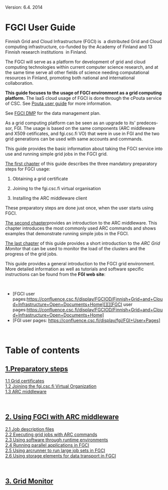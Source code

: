 Version: 6.4. 2014

# FGCI User Guide

Finnish Grid and Cloud Infrastructure (FGCI) is  a distributed Grid and
Cloud computing infrastructure, co-funded by the Academy of Finland and
13 Finnish research institutions  in Finland.

The FGCI will serve as a platform for development of grid and cloud
computing technologies within current computer science research, and at
the same time serve all other fields of science needing computational
resources in Finland, promoting both national and international
collaboration.

**This guide focuses to the usage of FGCI environment as a grid
computing platform.** The IaaS cloud usage of FGCI is done through the
cPouta service of CSC. See [Pouta user guide] for more information. 

See [FGCI DMP] for the data management plan.

As a grid computing platform can be seen as an upgrade to its' <span
lang="en">predecessor, FGI. The usage is based on the same components
(ARC middleware and X509 cetificates, and fgi.csc.fi VO) that were in
use in FGI and the two grid generations can be used with same accounts
and commands.</span>

This guide provides the basic information about taking the FGCI service
into use and running simple grid jobs in the FGCI grid.

[The first chapter] of this guide describes the three mandatory
preparatory steps for FGCI usage:

1.  Obtaining a grid certificate

2.  Joining to the fgi.csc.fi virtual organisation

3.  Installing the ARC middleware client

These preparatory steps are done just once, when the user starts using
FGCI.

[The second chapter]provides an introduction to the ARC middleware. This
chapter introduces the most commonly used ARC commands and shows
examples that demonstrate running simple jobs in the FGCI.

[The last chapter] of this guide provides a short introduction to the
*ARC Grid Monitor* that can be used to monitor the load of the clusters
and the progress of the grid jobs.

This guide provides a general introduction to the FGCI grid environment.
More detailed information as well as tutorials and software specific
instructions can be found from the **FGI web site**:

 

-   [FGCI user
    pages:https://confluence.csc.fi/display/FGCIOD/Finnish+Grid+and+Cloud+Infrastructure+Open+Documents+Home][][][FGCI
    user
    pages:https://confluence.csc.fi/display/FGCIOD/Finnish+Grid+and+Cloud+Infrastructure+Open+Documents+Home]
-   [FGI user pages:
    https://confluence.csc.fi/display/fgi/FGI+User+Pages]

 

# Table of contents

## [1.Preparatory steps][The first chapter]

[1.1 Grid certificates]  
[1.2 Joining the fgi.csc.fi Virtual Organization]  
[1.3 ARC middleware]

 

## [2. Using FGCI with ARC middleware][The second chapter]

[2.1 Job description files]  
[2.2 Executing grid jobs with ARC commands]  
[2.3 Using software through runtime environments]  
[2.4 Running parallel applications in FGCI]  
[2.5 Using arcrunner to run large job sets in FGCI]  
[2.6 Using storage elements for data transport in FGCI]

 

## [3. Grid Monitor][The last chapter]

 

  [Pouta user guide]: https://research.csc.fi/pouta-user-guide
  [FGCI DMP]: https://research.csc.fi/documents/48467/0/FGCI+Data+Management+Plan/77ceadaa-0866-4530-b2c9-f76a98e891de
  [The first chapter]: https://research.csc.fi/fgci-preparatory-steps
  [The second chapter]: https://research.csc.fi/fgci-using-arc-middleware
  [The last chapter]: https://research.csc.fi/fgci-grid-monitor
  [FGCI user
  pages:https://confluence.csc.fi/display/FGCIOD/Finnish+Grid+and+Cloud+Infrastructure+Open+Documents+Home]:
    https://confluence.csc.fi/display/FGCIOD/Finnish+Grid+and+Cloud+Infrastructure+Open+Documents+Home
  [FGI user pages:
  https://confluence.csc.fi/display/fgi/FGI+User+Pages]: https://confluence.csc.fi/display/fgi/FGI+User+Pages
  [1.1 Grid certificates]: https://research.csc.fi/fgci-grid-certificates
  [1.2 Joining the fgi.csc.fi Virtual Organization]: https://research.csc.fi/fgci-joining-the-fgi.csc.fi-virtual-organization
  [1.3 ARC middleware]: https://research.csc.fi/fgci-arc-middleware
  [2.1 Job description files]: https://research.csc.fi/fgci-job-description-files
  [2.2 Executing grid jobs with ARC commands]: https://research.csc.fi/fgci-executing-grid-jobs-with-arc-commands#2.2.1
  [2.3 Using software through runtime environments]: https://research.csc.fi/fgci-using-software-through-runtime-environments
  [2.4 Running parallel applications in FGCI]: https://research.csc.fi/fgci-running-parallel-applications
  [2.5 Using arcrunner to run large job sets in FGCI]: https://research.csc.fi/fgci-using-arcrunner-to-run-large-job-sets
  [2.6 Using storage elements for data transport in FGCI]: https://research.csc.fi/fgci-using-storage-elements-for-data-transport
